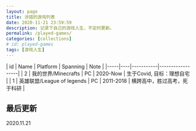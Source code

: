 ```yaml
---
layout: page
title: 涉猎的游戏列表
date: 2020-11-21 23:59:59
description: 记录下自己的游戏人生，不定时更新。
permalink: /played-games/
categories: [collections]
# id: played-games
tags: [游戏人生]
--- 
```

<style>
table th:first-of-type {
    width: 5%;
}
table th:nth-of-type(2) {
    width: 30%;
}
table th:nth-of-type(3) {
    width: 10%;
}
table th:nth-of-type(4) {
    width: 20%;
}
table th:nth-of-type(5) {
    width: 40%;
}
</style>

| id | Name | Platform  | Spanning | Note |
|-----|----|-----------|------------------|
| 2   | 我的世界/Minecrafts | PC | 2020-Now  | 生于Covid, 目标：理想自宅 |
| 1   | 英雄联盟/League of legends | PC | 2011-2018  | 横跨高中，胜过高考，死于科研 |


## 最后更新

2020.11.21